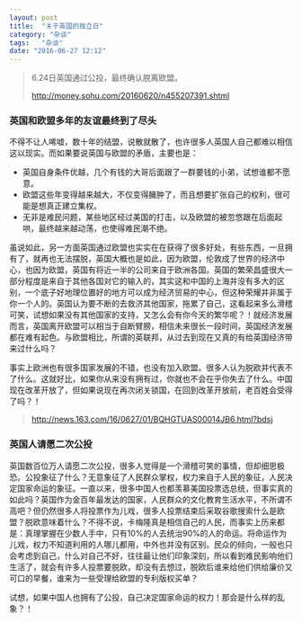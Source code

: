 ```yaml
---
layout: post
title:  "关于英国的独立日"
category: "杂谈"
tags:   "杂谈"
date: "2016-06-27 12:12"
---
```




> 6.24日英国通过公投，最终确认脱离欧盟。
>
> http://money.sohu.com/20160620/n455207391.shtml


### 英国和欧盟多年的友谊最终到了尽头

不得不让人唏嘘，数十年的结盟，说散就散了，也许很多人英国人自己都难以相信这以现实。而如果要说英国与欧盟的矛盾，主要也是：
- 英国自身条件优越，几个有钱的大哥后面跟了一群要钱的小弟，试想谁都不愿意。
- 欧盟这些年变得越来越大，不仅变得臃肿了，而且想要扩张自己的权利，很可能是想真正建立集权。
- 无非是难民问题，某些地区经过美国的打击，以及欧盟的被忽悠跟在后面起哄，最终越来越动荡，也使得难民潮不绝。

虽说如此，另一方面英国通过欧盟也实实在在获得了很多好处，有些东西，一旦拥有了，就再也无法摆脱，英国大概也是如此，因为欧盟，伦敦成了世界的经济中心，也因为欧盟，英国有将近一半的公司来自于欧洲各国。英国的繁荣昌盛很大一部分程度是来自于其他各国对它的输入的，其实这和中国的上海并没有多大的区别，一个底子好地理位置好的地方可以成为经济贸易的中心，但这种荣耀并非属于你一个人的。英国认为要不断的去救济其他国家，拖累了自己，这看起来多么滑稽可笑，试想如果没有其他国家的支持，又怎么会有你今天的繁华呢？！就经济发展而言，英国离开欧盟可以相当于自断臂膀，相信未来很长一段时间，英国经济发展都在难有起色。与欧盟相比，所谓的英联邦，从过去到现在又真的有给英国经济带来过什么吗？

事实上欧洲也有很多国家发展的不错，也没有加入欧盟。很多人认为脱欧并代表不了什么。这就好比，如果你从来没有拥有过，你就也不会在乎你失去了什么。中国现在改革开放了，但如果说现在再次闭关锁国，在回到改革开放前，老百姓会受得了吗？！

> http://news.163.com/16/0627/01/BQHGTUAS00014JB6.html?bdsj

<!-- more -->

### 英国人请愿二次公投

英国数百位万人请愿二次公投，很多人觉得是一个滑稽可笑的事情，但却细思极恐。公投象征了什么？无意象征了人民群众掌权，权力来自于人民的象征，人民决定国家命运的象征。一直以来，很多中国人也都羡慕美国投票选总统，但事实真的如此吗？英国作为金百年最发达的国家，人民群众的文化教育生活水平，不所谓不高吧？但仍然很多人将投票作为儿戏，很多人投票结束后采取谷歌搜索什么是欧盟？脱欧意味着什么？不得不说，卡梅隆真是相信自己的人民，而事实上历来都是：真理掌握在少数人手中，只有10%的人去统治90%的人的命运。将命运作为儿戏，权力不知道利用的人哪儿都用，中外也并没有区别。民众的倾向，一般也只会考虑到自己，什么对自己不好，往往最让他们印象深刻，所以看到难民影响他们生活了，就会有许多人投票要脱欧，却没有去想过，脱欧后谁来给他们供给廉价又可口的早餐，谁来为一些受理给欧盟的专利版权买单？

试想，如果中国人也拥有了公投，自己决定国家命运的权力！那会是什么样的乱象？！
